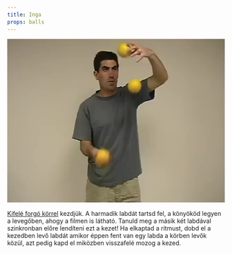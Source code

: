 ```yaml
---
title: Inga
props: balls
---
```


![Inga](/site/videos/poster/pendulum.jpg)

 [Kifelé forgó körrel](/site/hu/kor-kifele/README.md) kezdjük. A harmadik labdát tartsd fel, a könyököd legyen a levegőben, ahogy a filmen is látható. Tanuld meg a másik két labdával szinkronban előre lendíteni ezt a kezet! Ha elkaptad a ritmust, dobd el a kezedben levő labdát amikor éppen fent van egy labda a körben levők közül, azt pedig kapd el miközben visszafelé mozog a kezed.


